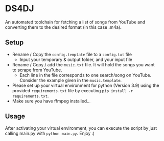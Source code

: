 # DS4DJ
An automated toolchain for fetching a list of songs from YouTube and converting them to the desired format (in this case .m4a).

## Setup
* Rename / Copy the ``config.template`` file to a ``config.txt`` file
    * Input your temporary & output folder, and your input file
* Rename / Copy / add the ``music.txt`` file. It will hold the songs you want to scrape from YouTube.
    * Each line in the file corresponds to one search/song on YouTube. Consider the example given in the ``music.template``.
* Please set up your virtual environment for python (Version 3.9) using the provided ``requirements.txt`` file by executing ``pip install -r requirements.txt``.
* Make sure you have ffmpeg installed...

## Usage
After activating your virtual environment, you can execute the script by just calling main.py with ``python main.py``.
Enjoy :)